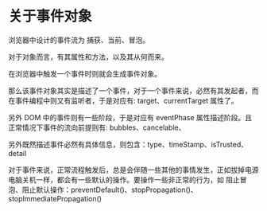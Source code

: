 # 关于事件对象

浏览器中设计的事件流为 捕获、当前、冒泡。

对于对象而言，有其属性和方法，以及其从何而来。

在浏览器中触发一个事件时则就会生成事件对象。

那么该事件对象其实是描述了一个事件，对于一个事件来说，必然有其发起者，而在事件编程中则又有监听者，于是对应有: target、currentTarget 属性了。

另外 DOM 中的事件则有一些阶段，于是对应有 eventPhase 属性描述阶段。且正常情况下事件的流向前提则有: bubbles、cancelable、

另外既然描述事件必然有具体信息，则包含：type、timeStamp、isTrusted、detail

对于事件来说，正常流程触发后，总是会伴随一些其他的事情发生，正如拔掉电源电脑关机一样，都会有一些默认的操作。要操作一些非正常的行为，如 阻止冒泡、阻止默认操作：preventDefault()、stopPropagation()、stopImmediatePropagation()

